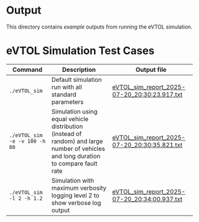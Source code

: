 # Output

This directory contains *example* outputs from running the eVTOL simulation.

# eVTOL Simulation Test Cases

| Command | Description | Output file |
|---------|-------------|-------------|
| `./eVTOL_sim` | Default simulation run with all standard parameters | [eVTOL_sim_report_2025-07-20_20:30:23.917.txt](./eVTOL_sim_report_2025-07-20_20:30:23.917.txt) |
| `./eVTOL_sim -e -v 100 -h 80` | Simulation using equal vehicle distribution (instead of random) and large number of vehicles and long duration to compare fault rate | [eVTOL_sim_report_2025-07-20_20:30:35.821.txt](./eVTOL_sim_report_2025-07-20_20:30:35.821.txt) |
| `./eVTOL_sim -l 2 -h 1.2` | Simulation with maximum verbosity logging level 2 to show verbose log output | [eVTOL_sim_report_2025-07-20_20:34:00.937.txt](./eVTOL_sim_report_2025-07-20_20:34:00.937.txt) |
